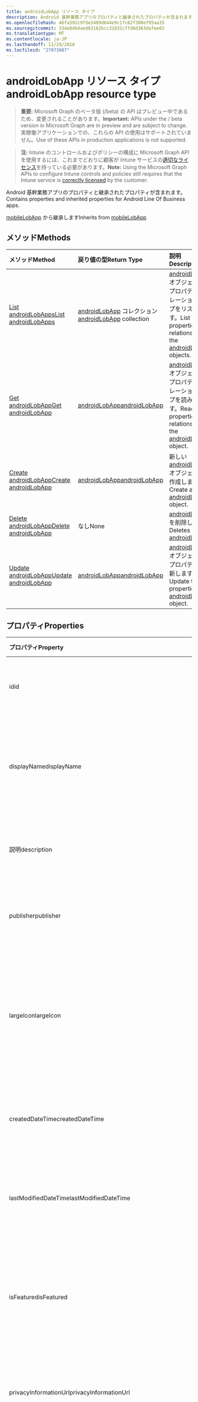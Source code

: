 ```yaml
---
title: androidLobApp リソース タイプ
description: Android 基幹業務アプリのプロパティと継承されたプロパティが含まれます。
ms.openlocfilehash: 46fa392c9fde2489d644e9c1fc62f300ef95aa35
ms.sourcegitcommit: 334e84b4aed63162bcc31831cffd6d363dafee02
ms.translationtype: MT
ms.contentlocale: ja-JP
ms.lasthandoff: 11/29/2018
ms.locfileid: "27073887"
---
```

# <a name="androidlobapp-resource-type"></a><span data-ttu-id="ea7c1-103">androidLobApp リソース タイプ</span><span class="sxs-lookup"><span data-stu-id="ea7c1-103">androidLobApp resource type</span></span>

> <span data-ttu-id="ea7c1-104">**重要:** Microsoft Graph のベータ版 (/beta) の API はプレビュー中であるため、変更されることがあります。</span><span class="sxs-lookup"><span data-stu-id="ea7c1-104">**Important:** APIs under the / beta version in Microsoft Graph are in preview and are subject to change.</span></span> <span data-ttu-id="ea7c1-105">実稼働アプリケーションでの、これらの API の使用はサポートされていません。</span><span class="sxs-lookup"><span data-stu-id="ea7c1-105">Use of these APIs in production applications is not supported.</span></span>

> <span data-ttu-id="ea7c1-106">**注:** Intune のコントロールおよびポリシーの構成に Microsoft Graph API を使用するには、これまでどおりに顧客が Intune サービスの[適切なライセンス](https://go.microsoft.com/fwlink/?linkid=839381)を持っている必要があります。</span><span class="sxs-lookup"><span data-stu-id="ea7c1-106">**Note:** Using the Microsoft Graph APIs to configure Intune controls and policies still requires that the Intune service is [correctly licensed](https://go.microsoft.com/fwlink/?linkid=839381) by the customer.</span></span>

<span data-ttu-id="ea7c1-107">Android 基幹業務アプリのプロパティと継承されたプロパティが含まれます。</span><span class="sxs-lookup"><span data-stu-id="ea7c1-107">Contains properties and inherited properties for Android Line Of Business apps.</span></span>

<span data-ttu-id="ea7c1-108">[mobileLobApp](../resources/intune-apps-mobilelobapp.md) から継承します</span><span class="sxs-lookup"><span data-stu-id="ea7c1-108">Inherits from [mobileLobApp](../resources/intune-apps-mobilelobapp.md)</span></span>

## <a name="methods"></a><span data-ttu-id="ea7c1-109">メソッド</span><span class="sxs-lookup"><span data-stu-id="ea7c1-109">Methods</span></span>
|<span data-ttu-id="ea7c1-110">メソッド</span><span class="sxs-lookup"><span data-stu-id="ea7c1-110">Method</span></span>|<span data-ttu-id="ea7c1-111">戻り値の型</span><span class="sxs-lookup"><span data-stu-id="ea7c1-111">Return Type</span></span>|<span data-ttu-id="ea7c1-112">説明</span><span class="sxs-lookup"><span data-stu-id="ea7c1-112">Description</span></span>|
|:---|:---|:---|
|[<span data-ttu-id="ea7c1-113">List androidLobApps</span><span class="sxs-lookup"><span data-stu-id="ea7c1-113">List androidLobApps</span></span>](../api/intune-apps-androidlobapp-list.md)|<span data-ttu-id="ea7c1-114">[androidLobApp](../resources/intune-apps-androidlobapp.md) コレクション</span><span class="sxs-lookup"><span data-stu-id="ea7c1-114">[androidLobApp](../resources/intune-apps-androidlobapp.md) collection</span></span>|<span data-ttu-id="ea7c1-115">[androidLobApp](../resources/intune-apps-androidlobapp.md) オブジェクトのプロパティとリレーションシップをリストします。</span><span class="sxs-lookup"><span data-stu-id="ea7c1-115">List properties and relationships of the [androidLobApp](../resources/intune-apps-androidlobapp.md) objects.</span></span>|
|[<span data-ttu-id="ea7c1-116">Get androidLobApp</span><span class="sxs-lookup"><span data-stu-id="ea7c1-116">Get androidLobApp</span></span>](../api/intune-apps-androidlobapp-get.md)|[<span data-ttu-id="ea7c1-117">androidLobApp</span><span class="sxs-lookup"><span data-stu-id="ea7c1-117">androidLobApp</span></span>](../resources/intune-apps-androidlobapp.md)|<span data-ttu-id="ea7c1-118">[androidLobApp](../resources/intune-apps-androidlobapp.md) オブジェクトのプロパティとリレーションシップを読み取ります。</span><span class="sxs-lookup"><span data-stu-id="ea7c1-118">Read properties and relationships of the [androidLobApp](../resources/intune-apps-androidlobapp.md) object.</span></span>|
|[<span data-ttu-id="ea7c1-119">Create androidLobApp</span><span class="sxs-lookup"><span data-stu-id="ea7c1-119">Create androidLobApp</span></span>](../api/intune-apps-androidlobapp-create.md)|[<span data-ttu-id="ea7c1-120">androidLobApp</span><span class="sxs-lookup"><span data-stu-id="ea7c1-120">androidLobApp</span></span>](../resources/intune-apps-androidlobapp.md)|<span data-ttu-id="ea7c1-121">新しい [androidLobApp](../resources/intune-apps-androidlobapp.md) オブジェクトを作成します。</span><span class="sxs-lookup"><span data-stu-id="ea7c1-121">Create a new [androidLobApp](../resources/intune-apps-androidlobapp.md) object.</span></span>|
|[<span data-ttu-id="ea7c1-122">Delete androidLobApp</span><span class="sxs-lookup"><span data-stu-id="ea7c1-122">Delete androidLobApp</span></span>](../api/intune-apps-androidlobapp-delete.md)|<span data-ttu-id="ea7c1-123">なし</span><span class="sxs-lookup"><span data-stu-id="ea7c1-123">None</span></span>|<span data-ttu-id="ea7c1-124">[androidLobApp](../resources/intune-apps-androidlobapp.md) を削除します。</span><span class="sxs-lookup"><span data-stu-id="ea7c1-124">Deletes a [androidLobApp](../resources/intune-apps-androidlobapp.md).</span></span>|
|[<span data-ttu-id="ea7c1-125">Update androidLobApp</span><span class="sxs-lookup"><span data-stu-id="ea7c1-125">Update androidLobApp</span></span>](../api/intune-apps-androidlobapp-update.md)|[<span data-ttu-id="ea7c1-126">androidLobApp</span><span class="sxs-lookup"><span data-stu-id="ea7c1-126">androidLobApp</span></span>](../resources/intune-apps-androidlobapp.md)|<span data-ttu-id="ea7c1-127">[androidLobApp](../resources/intune-apps-androidlobapp.md) オブジェクトのプロパティを更新します。</span><span class="sxs-lookup"><span data-stu-id="ea7c1-127">Update the properties of a [androidLobApp](../resources/intune-apps-androidlobapp.md) object.</span></span>|

## <a name="properties"></a><span data-ttu-id="ea7c1-128">プロパティ</span><span class="sxs-lookup"><span data-stu-id="ea7c1-128">Properties</span></span>
|<span data-ttu-id="ea7c1-129">プロパティ</span><span class="sxs-lookup"><span data-stu-id="ea7c1-129">Property</span></span>|<span data-ttu-id="ea7c1-130">型</span><span class="sxs-lookup"><span data-stu-id="ea7c1-130">Type</span></span>|<span data-ttu-id="ea7c1-131">説明</span><span class="sxs-lookup"><span data-stu-id="ea7c1-131">Description</span></span>|
|:---|:---|:---|
|<span data-ttu-id="ea7c1-132">id</span><span class="sxs-lookup"><span data-stu-id="ea7c1-132">id</span></span>|<span data-ttu-id="ea7c1-133">String</span><span class="sxs-lookup"><span data-stu-id="ea7c1-133">String</span></span>|<span data-ttu-id="ea7c1-134">エンティティのキー。</span><span class="sxs-lookup"><span data-stu-id="ea7c1-134">Key of the entity.</span></span> <span data-ttu-id="ea7c1-135">[mobileApp](../resources/intune-apps-mobileapp.md) から継承します</span><span class="sxs-lookup"><span data-stu-id="ea7c1-135">Inherited from [mobileApp](../resources/intune-apps-mobileapp.md)</span></span>|
|<span data-ttu-id="ea7c1-136">displayName</span><span class="sxs-lookup"><span data-stu-id="ea7c1-136">displayName</span></span>|<span data-ttu-id="ea7c1-137">String</span><span class="sxs-lookup"><span data-stu-id="ea7c1-137">String</span></span>|<span data-ttu-id="ea7c1-138">管理者が提供またはインポートしたアプリのタイトル。</span><span class="sxs-lookup"><span data-stu-id="ea7c1-138">The admin provided or imported title of the app.</span></span> <span data-ttu-id="ea7c1-139">[mobileApp](../resources/intune-apps-mobileapp.md) から継承します</span><span class="sxs-lookup"><span data-stu-id="ea7c1-139">Inherited from [mobileApp](../resources/intune-apps-mobileapp.md)</span></span>|
|<span data-ttu-id="ea7c1-140">説明</span><span class="sxs-lookup"><span data-stu-id="ea7c1-140">description</span></span>|<span data-ttu-id="ea7c1-141">String</span><span class="sxs-lookup"><span data-stu-id="ea7c1-141">String</span></span>|<span data-ttu-id="ea7c1-142">アプリの説明。</span><span class="sxs-lookup"><span data-stu-id="ea7c1-142">The description of the app.</span></span> <span data-ttu-id="ea7c1-143">[mobileApp](../resources/intune-apps-mobileapp.md) から継承します</span><span class="sxs-lookup"><span data-stu-id="ea7c1-143">Inherited from [mobileApp](../resources/intune-apps-mobileapp.md)</span></span>|
|<span data-ttu-id="ea7c1-144">publisher</span><span class="sxs-lookup"><span data-stu-id="ea7c1-144">publisher</span></span>|<span data-ttu-id="ea7c1-145">String</span><span class="sxs-lookup"><span data-stu-id="ea7c1-145">String</span></span>|<span data-ttu-id="ea7c1-146">アプリの発行元。</span><span class="sxs-lookup"><span data-stu-id="ea7c1-146">The publisher of the app.</span></span> <span data-ttu-id="ea7c1-147">[mobileApp](../resources/intune-apps-mobileapp.md) から継承します</span><span class="sxs-lookup"><span data-stu-id="ea7c1-147">Inherited from [mobileApp](../resources/intune-apps-mobileapp.md)</span></span>|
|<span data-ttu-id="ea7c1-148">largeIcon</span><span class="sxs-lookup"><span data-stu-id="ea7c1-148">largeIcon</span></span>|[<span data-ttu-id="ea7c1-149">mimeContent</span><span class="sxs-lookup"><span data-stu-id="ea7c1-149">mimeContent</span></span>](../resources/intune-shared-mimecontent.md)|<span data-ttu-id="ea7c1-150">アプリの詳細に表示され、アイコンのアップロードに使用される大きなアイコン。</span><span class="sxs-lookup"><span data-stu-id="ea7c1-150">The large icon, to be displayed in the app details and used for upload of the icon.</span></span> <span data-ttu-id="ea7c1-151">[mobileApp](../resources/intune-apps-mobileapp.md) から継承します</span><span class="sxs-lookup"><span data-stu-id="ea7c1-151">Inherited from [mobileApp](../resources/intune-apps-mobileapp.md)</span></span>|
|<span data-ttu-id="ea7c1-152">createdDateTime</span><span class="sxs-lookup"><span data-stu-id="ea7c1-152">createdDateTime</span></span>|<span data-ttu-id="ea7c1-153">DateTimeOffset</span><span class="sxs-lookup"><span data-stu-id="ea7c1-153">DateTimeOffset</span></span>|<span data-ttu-id="ea7c1-154">アプリが作成された日時。</span><span class="sxs-lookup"><span data-stu-id="ea7c1-154">The date and time the app was created.</span></span> <span data-ttu-id="ea7c1-155">[mobileApp](../resources/intune-apps-mobileapp.md) から継承します</span><span class="sxs-lookup"><span data-stu-id="ea7c1-155">Inherited from [mobileApp](../resources/intune-apps-mobileapp.md)</span></span>|
|<span data-ttu-id="ea7c1-156">lastModifiedDateTime</span><span class="sxs-lookup"><span data-stu-id="ea7c1-156">lastModifiedDateTime</span></span>|<span data-ttu-id="ea7c1-157">DateTimeOffset</span><span class="sxs-lookup"><span data-stu-id="ea7c1-157">DateTimeOffset</span></span>|<span data-ttu-id="ea7c1-158">アプリが最後に変更された日時。</span><span class="sxs-lookup"><span data-stu-id="ea7c1-158">The date and time the app was last modified.</span></span> <span data-ttu-id="ea7c1-159">[mobileApp](../resources/intune-apps-mobileapp.md) から継承します</span><span class="sxs-lookup"><span data-stu-id="ea7c1-159">Inherited from [mobileApp](../resources/intune-apps-mobileapp.md)</span></span>|
|<span data-ttu-id="ea7c1-160">isFeatured</span><span class="sxs-lookup"><span data-stu-id="ea7c1-160">isFeatured</span></span>|<span data-ttu-id="ea7c1-161">Boolean</span><span class="sxs-lookup"><span data-stu-id="ea7c1-161">Boolean</span></span>|<span data-ttu-id="ea7c1-162">アプリが管理者のおすすめとしてマークされたかどうかを示す値。[mobileApp](../resources/intune-apps-mobileapp.md) から継承します</span><span class="sxs-lookup"><span data-stu-id="ea7c1-162">The value indicating whether the app is marked as featured by the admin. Inherited from [mobileApp](../resources/intune-apps-mobileapp.md)</span></span>|
|<span data-ttu-id="ea7c1-163">privacyInformationUrl</span><span class="sxs-lookup"><span data-stu-id="ea7c1-163">privacyInformationUrl</span></span>|<span data-ttu-id="ea7c1-164">String</span><span class="sxs-lookup"><span data-stu-id="ea7c1-164">String</span></span>|<span data-ttu-id="ea7c1-165">プライバシーに関する声明の URL。</span><span class="sxs-lookup"><span data-stu-id="ea7c1-165">The privacy statement Url.</span></span> <span data-ttu-id="ea7c1-166">[mobileApp](../resources/intune-apps-mobileapp.md) から継承します</span><span class="sxs-lookup"><span data-stu-id="ea7c1-166">Inherited from [mobileApp](../resources/intune-apps-mobileapp.md)</span></span>|
|<span data-ttu-id="ea7c1-167">informationUrl</span><span class="sxs-lookup"><span data-stu-id="ea7c1-167">informationUrl</span></span>|<span data-ttu-id="ea7c1-168">String</span><span class="sxs-lookup"><span data-stu-id="ea7c1-168">String</span></span>|<span data-ttu-id="ea7c1-169">詳細情報の URL。</span><span class="sxs-lookup"><span data-stu-id="ea7c1-169">The more information Url.</span></span> <span data-ttu-id="ea7c1-170">[mobileApp](../resources/intune-apps-mobileapp.md) から継承します</span><span class="sxs-lookup"><span data-stu-id="ea7c1-170">Inherited from [mobileApp](../resources/intune-apps-mobileapp.md)</span></span>|
|<span data-ttu-id="ea7c1-171">owner</span><span class="sxs-lookup"><span data-stu-id="ea7c1-171">owner</span></span>|<span data-ttu-id="ea7c1-172">String</span><span class="sxs-lookup"><span data-stu-id="ea7c1-172">String</span></span>|<span data-ttu-id="ea7c1-173">アプリの所有者。</span><span class="sxs-lookup"><span data-stu-id="ea7c1-173">The owner of the app.</span></span> <span data-ttu-id="ea7c1-174">[mobileApp](../resources/intune-apps-mobileapp.md) から継承します</span><span class="sxs-lookup"><span data-stu-id="ea7c1-174">Inherited from [mobileApp](../resources/intune-apps-mobileapp.md)</span></span>|
|<span data-ttu-id="ea7c1-175">developer</span><span class="sxs-lookup"><span data-stu-id="ea7c1-175">developer</span></span>|<span data-ttu-id="ea7c1-176">String</span><span class="sxs-lookup"><span data-stu-id="ea7c1-176">String</span></span>|<span data-ttu-id="ea7c1-177">アプリの開発者。</span><span class="sxs-lookup"><span data-stu-id="ea7c1-177">The developer of the app.</span></span> <span data-ttu-id="ea7c1-178">[mobileApp](../resources/intune-apps-mobileapp.md) から継承します</span><span class="sxs-lookup"><span data-stu-id="ea7c1-178">Inherited from [mobileApp](../resources/intune-apps-mobileapp.md)</span></span>|
|<span data-ttu-id="ea7c1-179">notes</span><span class="sxs-lookup"><span data-stu-id="ea7c1-179">notes</span></span>|<span data-ttu-id="ea7c1-180">String</span><span class="sxs-lookup"><span data-stu-id="ea7c1-180">String</span></span>|<span data-ttu-id="ea7c1-181">アプリ用のメモ。</span><span class="sxs-lookup"><span data-stu-id="ea7c1-181">Notes for the app.</span></span> <span data-ttu-id="ea7c1-182">[mobileApp](../resources/intune-apps-mobileapp.md) から継承します</span><span class="sxs-lookup"><span data-stu-id="ea7c1-182">Inherited from [mobileApp](../resources/intune-apps-mobileapp.md)</span></span>|
|<span data-ttu-id="ea7c1-183">uploadState</span><span class="sxs-lookup"><span data-stu-id="ea7c1-183">uploadState</span></span>|<span data-ttu-id="ea7c1-184">Int32</span><span class="sxs-lookup"><span data-stu-id="ea7c1-184">Int32</span></span>|<span data-ttu-id="ea7c1-185">アップロードの状態です。</span><span class="sxs-lookup"><span data-stu-id="ea7c1-185">The upload state.</span></span> <span data-ttu-id="ea7c1-186">[mobileApp](../resources/intune-apps-mobileapp.md) から継承します</span><span class="sxs-lookup"><span data-stu-id="ea7c1-186">Inherited from [mobileApp](../resources/intune-apps-mobileapp.md)</span></span>|
|<span data-ttu-id="ea7c1-187">publishingState</span><span class="sxs-lookup"><span data-stu-id="ea7c1-187">publishingState</span></span>|[<span data-ttu-id="ea7c1-188">mobileAppPublishingState</span><span class="sxs-lookup"><span data-stu-id="ea7c1-188">mobileAppPublishingState</span></span>](../resources/intune-apps-mobileapppublishingstate.md)|<span data-ttu-id="ea7c1-189">アプリの発行の状態。</span><span class="sxs-lookup"><span data-stu-id="ea7c1-189">The publishing state for the app.</span></span> <span data-ttu-id="ea7c1-190">アプリが発行されていない限り、アプリを割り当てることができません。</span><span class="sxs-lookup"><span data-stu-id="ea7c1-190">The app cannot be assigned unless the app is published.</span></span> <span data-ttu-id="ea7c1-191">[MobileApp](../resources/intune-apps-mobileapp.md)から継承されます。</span><span class="sxs-lookup"><span data-stu-id="ea7c1-191">Inherited from [mobileApp](../resources/intune-apps-mobileapp.md).</span></span> <span data-ttu-id="ea7c1-192">可能な値は、`notPublished`、`processing`、`published` です。</span><span class="sxs-lookup"><span data-stu-id="ea7c1-192">Possible values are: `notPublished`, `processing`, `published`.</span></span>|
|<span data-ttu-id="ea7c1-193">committedContentVersion</span><span class="sxs-lookup"><span data-stu-id="ea7c1-193">committedContentVersion</span></span>|<span data-ttu-id="ea7c1-194">String</span><span class="sxs-lookup"><span data-stu-id="ea7c1-194">String</span></span>|<span data-ttu-id="ea7c1-195">内部にコミットされたコンテンツのバージョン。</span><span class="sxs-lookup"><span data-stu-id="ea7c1-195">The internal committed content version.</span></span> <span data-ttu-id="ea7c1-196">[mobileLobApp](../resources/intune-apps-mobilelobapp.md) から継承します</span><span class="sxs-lookup"><span data-stu-id="ea7c1-196">Inherited from [mobileLobApp](../resources/intune-apps-mobilelobapp.md)</span></span>|
|<span data-ttu-id="ea7c1-197">fileName</span><span class="sxs-lookup"><span data-stu-id="ea7c1-197">fileName</span></span>|<span data-ttu-id="ea7c1-198">String</span><span class="sxs-lookup"><span data-stu-id="ea7c1-198">String</span></span>|<span data-ttu-id="ea7c1-199">メインの Lob アプリケーションのファイル名。</span><span class="sxs-lookup"><span data-stu-id="ea7c1-199">The name of the main Lob application file.</span></span> <span data-ttu-id="ea7c1-200">[mobileLobApp](../resources/intune-apps-mobilelobapp.md) から継承します</span><span class="sxs-lookup"><span data-stu-id="ea7c1-200">Inherited from [mobileLobApp](../resources/intune-apps-mobilelobapp.md)</span></span>|
|<span data-ttu-id="ea7c1-201">size</span><span class="sxs-lookup"><span data-stu-id="ea7c1-201">size</span></span>|<span data-ttu-id="ea7c1-202">Int64</span><span class="sxs-lookup"><span data-stu-id="ea7c1-202">Int64</span></span>|<span data-ttu-id="ea7c1-203">アップロードされたすべてのファイルを含む合計サイズ。</span><span class="sxs-lookup"><span data-stu-id="ea7c1-203">The total size, including all uploaded files.</span></span> <span data-ttu-id="ea7c1-204">[mobileLobApp](../resources/intune-apps-mobilelobapp.md) から継承します</span><span class="sxs-lookup"><span data-stu-id="ea7c1-204">Inherited from [mobileLobApp](../resources/intune-apps-mobilelobapp.md)</span></span>|
|<span data-ttu-id="ea7c1-205">packageId</span><span class="sxs-lookup"><span data-stu-id="ea7c1-205">packageId</span></span>|<span data-ttu-id="ea7c1-206">String</span><span class="sxs-lookup"><span data-stu-id="ea7c1-206">String</span></span>|<span data-ttu-id="ea7c1-207">パッケージの識別子。</span><span class="sxs-lookup"><span data-stu-id="ea7c1-207">The package identifier.</span></span>|
|<span data-ttu-id="ea7c1-208">identityName</span><span class="sxs-lookup"><span data-stu-id="ea7c1-208">identityName</span></span>|<span data-ttu-id="ea7c1-209">String</span><span class="sxs-lookup"><span data-stu-id="ea7c1-209">String</span></span>|<span data-ttu-id="ea7c1-210">ID 名。</span><span class="sxs-lookup"><span data-stu-id="ea7c1-210">The Identity Name.</span></span>|
|<span data-ttu-id="ea7c1-211">minimumSupportedOperatingSystem</span><span class="sxs-lookup"><span data-stu-id="ea7c1-211">minimumSupportedOperatingSystem</span></span>|[<span data-ttu-id="ea7c1-212">androidMinimumOperatingSystem</span><span class="sxs-lookup"><span data-stu-id="ea7c1-212">androidMinimumOperatingSystem</span></span>](../resources/intune-apps-androidminimumoperatingsystem.md)|<span data-ttu-id="ea7c1-213">該当するオペレーティング システムの最小の値です。</span><span class="sxs-lookup"><span data-stu-id="ea7c1-213">The value for the minimum applicable operating system.</span></span>|
|<span data-ttu-id="ea7c1-214">versionName</span><span class="sxs-lookup"><span data-stu-id="ea7c1-214">versionName</span></span>|<span data-ttu-id="ea7c1-215">String</span><span class="sxs-lookup"><span data-stu-id="ea7c1-215">String</span></span>|<span data-ttu-id="ea7c1-216">Android 基幹業務 (LoB) アプリのバージョン名。</span><span class="sxs-lookup"><span data-stu-id="ea7c1-216">The version name of Android Line of Business (LoB) app.</span></span>|
|<span data-ttu-id="ea7c1-217">versionCode</span><span class="sxs-lookup"><span data-stu-id="ea7c1-217">versionCode</span></span>|<span data-ttu-id="ea7c1-218">String</span><span class="sxs-lookup"><span data-stu-id="ea7c1-218">String</span></span>|<span data-ttu-id="ea7c1-219">Android 基幹業務 (LoB) アプリのバージョン コード。</span><span class="sxs-lookup"><span data-stu-id="ea7c1-219">The version code of Android Line of Business (LoB) app.</span></span>|
|<span data-ttu-id="ea7c1-220">identityVersion</span><span class="sxs-lookup"><span data-stu-id="ea7c1-220">identityVersion</span></span>|<span data-ttu-id="ea7c1-221">String</span><span class="sxs-lookup"><span data-stu-id="ea7c1-221">String</span></span>|<span data-ttu-id="ea7c1-222">ID のバージョン。</span><span class="sxs-lookup"><span data-stu-id="ea7c1-222">The identity version.</span></span>|

## <a name="relationships"></a><span data-ttu-id="ea7c1-223">リレーションシップ</span><span class="sxs-lookup"><span data-stu-id="ea7c1-223">Relationships</span></span>
|<span data-ttu-id="ea7c1-224">リレーションシップ</span><span class="sxs-lookup"><span data-stu-id="ea7c1-224">Relationship</span></span>|<span data-ttu-id="ea7c1-225">型</span><span class="sxs-lookup"><span data-stu-id="ea7c1-225">Type</span></span>|<span data-ttu-id="ea7c1-226">説明</span><span class="sxs-lookup"><span data-stu-id="ea7c1-226">Description</span></span>|
|:---|:---|:---|
|<span data-ttu-id="ea7c1-227">categories</span><span class="sxs-lookup"><span data-stu-id="ea7c1-227">categories</span></span>|<span data-ttu-id="ea7c1-228">[mobileAppCategory](../resources/intune-apps-mobileappcategory.md) コレクション</span><span class="sxs-lookup"><span data-stu-id="ea7c1-228">[mobileAppCategory](../resources/intune-apps-mobileappcategory.md) collection</span></span>|<span data-ttu-id="ea7c1-229">このアプリのカテゴリのリスト。</span><span class="sxs-lookup"><span data-stu-id="ea7c1-229">The list of categories for this app.</span></span> <span data-ttu-id="ea7c1-230">[mobileApp](../resources/intune-apps-mobileapp.md) から継承します</span><span class="sxs-lookup"><span data-stu-id="ea7c1-230">Inherited from [mobileApp](../resources/intune-apps-mobileapp.md)</span></span>|
|<span data-ttu-id="ea7c1-231">assignments</span><span class="sxs-lookup"><span data-stu-id="ea7c1-231">assignments</span></span>|<span data-ttu-id="ea7c1-232">[mobileAppAssignment](../resources/intune-apps-mobileappassignment.md) コレクション</span><span class="sxs-lookup"><span data-stu-id="ea7c1-232">[mobileAppAssignment](../resources/intune-apps-mobileappassignment.md) collection</span></span>|<span data-ttu-id="ea7c1-233">このモバイル アプリのグループ割り当てのリスト。</span><span class="sxs-lookup"><span data-stu-id="ea7c1-233">The list of group assignments for this mobile app.</span></span> <span data-ttu-id="ea7c1-234">[mobileApp](../resources/intune-apps-mobileapp.md) から継承します</span><span class="sxs-lookup"><span data-stu-id="ea7c1-234">Inherited from [mobileApp](../resources/intune-apps-mobileapp.md)</span></span>|
|<span data-ttu-id="ea7c1-235">installSummary</span><span class="sxs-lookup"><span data-stu-id="ea7c1-235">installSummary</span></span>|[<span data-ttu-id="ea7c1-236">mobileAppInstallSummary</span><span class="sxs-lookup"><span data-stu-id="ea7c1-236">mobileAppInstallSummary</span></span>](../resources/intune-apps-mobileappinstallsummary.md)|<span data-ttu-id="ea7c1-237">モバイル アプリ インストール概要です。</span><span class="sxs-lookup"><span data-stu-id="ea7c1-237">Mobile App Install Summary.</span></span> <span data-ttu-id="ea7c1-238">[mobileApp](../resources/intune-apps-mobileapp.md) から継承します</span><span class="sxs-lookup"><span data-stu-id="ea7c1-238">Inherited from [mobileApp](../resources/intune-apps-mobileapp.md)</span></span>|
|<span data-ttu-id="ea7c1-239">deviceStatuses</span><span class="sxs-lookup"><span data-stu-id="ea7c1-239">deviceStatuses</span></span>|<span data-ttu-id="ea7c1-240">[mobileAppInstallStatus](../resources/intune-apps-mobileappinstallstatus.md)コレクション</span><span class="sxs-lookup"><span data-stu-id="ea7c1-240">[mobileAppInstallStatus](../resources/intune-apps-mobileappinstallstatus.md) collection</span></span>|<span data-ttu-id="ea7c1-241">このモバイル アプリケーションのインストール状況の一覧です。</span><span class="sxs-lookup"><span data-stu-id="ea7c1-241">The list of installation states for this mobile app.</span></span> <span data-ttu-id="ea7c1-242">[mobileApp](../resources/intune-apps-mobileapp.md) から継承します</span><span class="sxs-lookup"><span data-stu-id="ea7c1-242">Inherited from [mobileApp](../resources/intune-apps-mobileapp.md)</span></span>|
|<span data-ttu-id="ea7c1-243">userStatuses</span><span class="sxs-lookup"><span data-stu-id="ea7c1-243">userStatuses</span></span>|<span data-ttu-id="ea7c1-244">[userAppInstallStatus](../resources/intune-apps-userappinstallstatus.md)コレクション</span><span class="sxs-lookup"><span data-stu-id="ea7c1-244">[userAppInstallStatus](../resources/intune-apps-userappinstallstatus.md) collection</span></span>|<span data-ttu-id="ea7c1-245">このモバイル アプリケーションのインストール状況の一覧です。</span><span class="sxs-lookup"><span data-stu-id="ea7c1-245">The list of installation states for this mobile app.</span></span> <span data-ttu-id="ea7c1-246">[mobileApp](../resources/intune-apps-mobileapp.md) から継承します</span><span class="sxs-lookup"><span data-stu-id="ea7c1-246">Inherited from [mobileApp](../resources/intune-apps-mobileapp.md)</span></span>|
|<span data-ttu-id="ea7c1-247">contentVersions</span><span class="sxs-lookup"><span data-stu-id="ea7c1-247">contentVersions</span></span>|<span data-ttu-id="ea7c1-248">[mobileAppContent](../resources/intune-apps-mobileappcontent.md) コレクション</span><span class="sxs-lookup"><span data-stu-id="ea7c1-248">[mobileAppContent](../resources/intune-apps-mobileappcontent.md) collection</span></span>|<span data-ttu-id="ea7c1-249">このアプリのコンテンツのバージョンのリスト。</span><span class="sxs-lookup"><span data-stu-id="ea7c1-249">The list of content versions for this app.</span></span> <span data-ttu-id="ea7c1-250">[mobileLobApp](../resources/intune-apps-mobilelobapp.md) から継承します</span><span class="sxs-lookup"><span data-stu-id="ea7c1-250">Inherited from [mobileLobApp](../resources/intune-apps-mobilelobapp.md)</span></span>|

## <a name="json-representation"></a><span data-ttu-id="ea7c1-251">JSON 表記</span><span class="sxs-lookup"><span data-stu-id="ea7c1-251">JSON Representation</span></span>
<span data-ttu-id="ea7c1-252">以下は、リソースの JSON 表記です。</span><span class="sxs-lookup"><span data-stu-id="ea7c1-252">Here is a JSON representation of the resource.</span></span>
<!-- {
  "blockType": "resource",
  "keyProperty": "id",
  "@odata.type": "microsoft.graph.androidLobApp"
}
-->
``` json
{
  "@odata.type": "#microsoft.graph.androidLobApp",
  "id": "String (identifier)",
  "displayName": "String",
  "description": "String",
  "publisher": "String",
  "largeIcon": {
    "@odata.type": "microsoft.graph.mimeContent",
    "type": "String",
    "value": "binary"
  },
  "createdDateTime": "String (timestamp)",
  "lastModifiedDateTime": "String (timestamp)",
  "isFeatured": true,
  "privacyInformationUrl": "String",
  "informationUrl": "String",
  "owner": "String",
  "developer": "String",
  "notes": "String",
  "uploadState": 1024,
  "publishingState": "String",
  "committedContentVersion": "String",
  "fileName": "String",
  "size": 1024,
  "packageId": "String",
  "identityName": "String",
  "minimumSupportedOperatingSystem": {
    "@odata.type": "microsoft.graph.androidMinimumOperatingSystem",
    "v4_0": true,
    "v4_0_3": true,
    "v4_1": true,
    "v4_2": true,
    "v4_3": true,
    "v4_4": true,
    "v5_0": true,
    "v5_1": true,
    "v6_0": true,
    "v7_0": true,
    "v7_1": true,
    "v8_0": true,
    "v8_1": true,
    "v9_0": true
  },
  "versionName": "String",
  "versionCode": "String",
  "identityVersion": "String"
}
```





